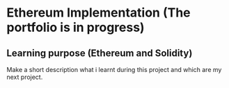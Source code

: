 # Ethereum Implementation (The portfolio is in progress)
## Learning purpose (Ethereum and Solidity)

Make a short description what i learnt during this project and which are my next project.
